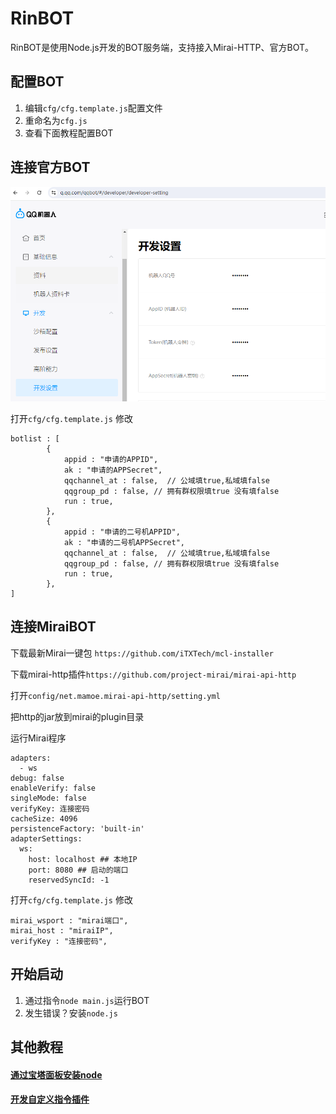 # RinBOT

RinBOT是使用Node.js开发的BOT服务端，支持接入Mirai-HTTP、官方BOT。

## 配置BOT

1. 编辑`cfg/cfg.template.js`配置文件
2. 重命名为`cfg.js`
3. 查看下面教程配置BOT

## 连接官方BOT

![Alt text](image.png)

打开`cfg/cfg.template.js`  修改

```
botlist : [
        {
            appid : "申请的APPID",
            ak : "申请的APPSecret",
            qqchannel_at : false,  // 公域填true,私域填false
            qqgroup_pd : false, // 拥有群权限填true 没有填false
            run : true,
        },
        {
            appid : "申请的二号机APPID",
            ak : "申请的二号机APPSecret",
            qqchannel_at : false,  // 公域填true,私域填false
            qqgroup_pd : false, // 拥有群权限填true 没有填false
            run : true,
        },
]
```

## 连接MiraiBOT

下载最新Mirai一键包 `https://github.com/iTXTech/mcl-installer`

下载mirai-http插件`https://github.com/project-mirai/mirai-api-http`

打开`config/net.mamoe.mirai-api-http/setting.yml`

把http的jar放到mirai的plugin目录

运行Mirai程序

```
adapters: 
  - ws
debug: false
enableVerify: false
singleMode: false
verifyKey: 连接密码
cacheSize: 4096
persistenceFactory: 'built-in'
adapterSettings:
  ws:
    host: localhost ## 本地IP
    port: 8080 ## 启动的端口
    reservedSyncId: -1
```

打开`cfg/cfg.template.js`  修改

```
mirai_wsport : "mirai端口",
mirai_host : "miraiIP",
verifyKey : "连接密码",
```

## 开始启动

1. 通过指令`node main.js`运行BOT
2. 发生错误？安装`node.js`

## 其他教程

#### [通过宝塔面板安装node](./md/bt.md)

#### [开发自定义指令插件](./md/plugin.md)

